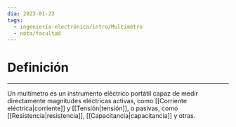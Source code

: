 ```yaml
---
dia: 2023-01-23
tags:
  - ingeniería-electrónica/intro/Multimetro
  - nota/facultad
---
```

# Definición
---
Un multímetro es un instrumento eléctrico portátil capaz de medir directamente magnitudes eléctricas activas, como [[Corriente eléctrica|corriente]] y [[Tensión|tensión]], o pasivas, como [[Resistencia|resistencia]], [[Capacitancia|capacitancia]] y otras.
